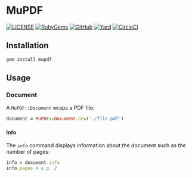 # MuPDF

[![LICENSE](https://img.shields.io/badge/license-MIT-blue.svg)](https://github.com/ksylvest/mupdf/blob/main/LICENSE)
[![RubyGems](https://img.shields.io/gem/v/mupdf)](https://rubygems.org/gems/mupdf)
[![GitHub](https://img.shields.io/badge/github-repo-blue.svg)](https://github.com/ksylvest/mupdf)
[![Yard](https://img.shields.io/badge/docs-site-blue.svg)](https://mupdf.ksylvest.com)
[![CircleCI](https://img.shields.io/circleci/build/github/ksylvest/mupdf)](https://circleci.com/gh/ksylvest/mupdf)

## Installation

```bash
gem install mupdf
```

## Usage

### Document

A `MuPDF::Document` wraps a PDF file:

```ruby
document = MuPDF::Document.new('./file.pdf')
```

#### Info

The `info` command displays information about the document such as the number of pages:

```ruby
info = document.info
info.pages # e.g. 2
```
